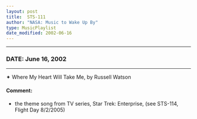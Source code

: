 ```yaml
---
layout: post
title:  STS-111
author: "NASA: Music to Wake Up By"
type: MusicPlaylist
date_modified: 2002-06-16
---
```


----
### DATE: June 16, 2002
----
✦ Where My Heart Will Take Me, by Russell Watson

#### Comment:
* the theme song from TV series, Star Trek: Enterprise, (see STS-114, Flight Day 8/2/2005)
